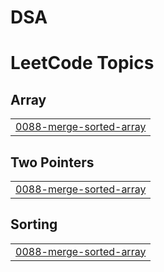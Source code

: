 # DSA
<!---LeetCode Topics Start-->
# LeetCode Topics
## Array
|  |
| ------- |
| [0088-merge-sorted-array](https://github.com/Ansh-ext/DSA/tree/master/0088-merge-sorted-array) |
## Two Pointers
|  |
| ------- |
| [0088-merge-sorted-array](https://github.com/Ansh-ext/DSA/tree/master/0088-merge-sorted-array) |
## Sorting
|  |
| ------- |
| [0088-merge-sorted-array](https://github.com/Ansh-ext/DSA/tree/master/0088-merge-sorted-array) |
<!---LeetCode Topics End-->